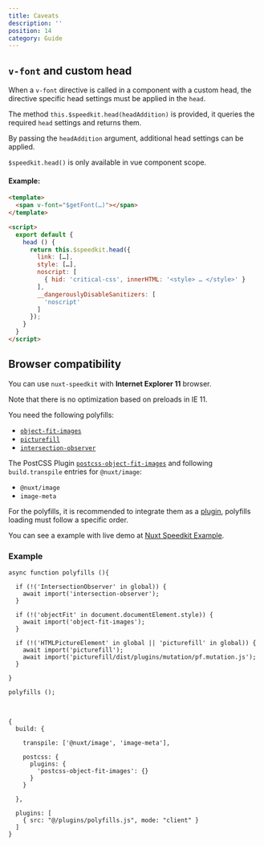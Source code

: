 ```yaml
---
title: Caveats
description: ''
position: 14
category: Guide
---
```

## `v-font` and custom head

When a `v-font` directive is called in a component with a custom head, the directive specific head settings must be applied in the `head`.

The method `this.$speedkit.head(headAddition)` is provided, it queries the required `head` settings and returns them.

By passing the `headAddition` argument, additional head settings can be applied.

<alert type="warning">`$speedkit.head()` is only available in vue component scope.</alert>

#### Example:

````html
<template>
  <span v-font="$getFont(…)"></span>
</template>

<script>
  export default {
    head () {
      return this.$speedkit.head({
        link: […],
        style: […],
        noscript: [
          { hid: 'critical-css', innerHTML: '<style> … </style>' }
        ],
        __dangerouslyDisableSanitizers: [
          'noscript'
        ]
      });
    }
  }
</script>
````
## Browser compatibility

You can use `nuxt-speedkit` with **Internet Explorer 11** browser. 

<alert type="info">Note that there is no optimization based on preloads in IE 11.</alert>

You need the following polyfills:

- [`object-fit-images`](https://www.npmjs.com/package/object-fit-images)
- [`picturefill`](https://www.npmjs.com/package/picturefill)
- [`intersection-observer`](https://www.npmjs.com/package/intersection-observer)

The PostCSS Plugin [`postcss-object-fit-images`](https://github.com/ronik-design/postcss-object-fit-images) and following `build.transpile` entries for `@nuxt/image`: 

- `@nuxt/image`
- `image-meta`

For the polyfills, it is recommended to integrate them as a [plugin](https://nuxtjs.org/docs/2.x/directory-structure/plugins), polyfills loading must follow a specific order.

You can see a example with live demo at [Nuxt Speedkit Example](https://github.com/GrabarzUndPartner/nuxt-speedkit-example).

### Example

````js[plugins/polyfills.js]
async function polyfills (){

  if (!('IntersectionObserver' in global)) {
    await import('intersection-observer');
  }

  if (!('objectFit' in document.documentElement.style)) {
    await import('object-fit-images');
  }

  if (!('HTMLPictureElement' in global || 'picturefill' in global)) {
    await import('picturefill');
    await import('picturefill/dist/plugins/mutation/pf.mutation.js');
  }

}

polyfills ();
````

<br>

````js[nuxt.config.js]
{
  build: {
    
    transpile: ['@nuxt/image', 'image-meta'],

    postcss: {
      plugins: {
        'postcss-object-fit-images': {}
      }
    }
    
  },

  plugins: [
    { src: "@/plugins/polyfills.js", mode: "client" }
  ]
}
````

